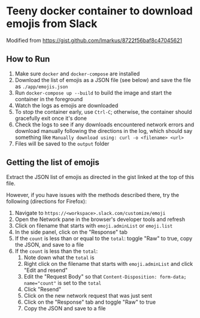 # Teeny docker container to download emojis from Slack

Modified from https://gist.github.com/lmarkus/8722f56baf8c47045621

## How to Run

1. Make sure `docker` and `docker-compose` are installed
2. Download the list of emojis as a JSON file (see below) and save the file as `./app/emojis.json`
3. Run `docker-compose up --build` to build the image and start the container in the foreground
4. Watch the logs as emojis are downloaded
5. To stop the container early, use `Ctrl-C`; otherwise, the container should gracefully exit once it's done
6. Check the logs to see if any downloads encountered network errors and download manually following the directions in the log, which should say something like `Manually download using: curl -o <filename> <url>`
7. Files will be saved to the `output` folder

## Getting the list of emojis

Extract the JSON list of emojis as directed in the gist linked at the top of this file.

However, if you have issues with the methods described there, try the following (directions for Firefox):

1. Navigate to `https://<workspace>.slack.com/customize/emoji`
2. Open the Network pane in the browser's developer tools and refresh
3. Click on filename that starts with `emoji.adminList` or `emoji.list`
4. In the side panel, click on the "Response" tab
6. If the `count` is less than or equal to the `total`: toggle "Raw" to true, copy the JSON, and save to a file
5. If the `count` is less than the `total`:
    1. Note down what the `total` is
    2. Right click on the filename that starts with `emoji.adminList` and click "Edit and resend"
    3. Edit the "Request Body" so that `Content-Disposition: form-data; name="count"` is set to the `total`
    4. Click "Resend"
    5. Click on the new network request that was just sent
    6. Click on the "Response" tab and toggle "Raw" to true
    7. Copy the JSON and save to a file
